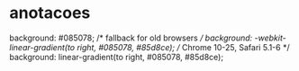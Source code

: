 # anotacoes

  background: #085078; /* fallback for old browsers */
  background: -webkit-linear-gradient(to right, #085078, #85d8ce); /* Chrome 10-25, Safari 5.1-6 */
  background: linear-gradient(to right, #085078, #85d8ce);
